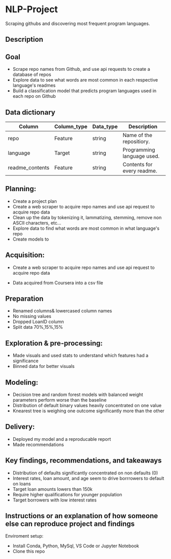 # NLP-Project
Scraping githubs and discovering most frequent program languages.

## Description


## Goal

* Scrape repo names from Github, and use api requests to create a database of repos
* Explore data to see what words are most common in each respective language's readmes
* Build a classification model that predicts program languages used in each repo on Github


## Data dictionary

| Column         | Column_type | Data_type| Description              |
|----------------|-------------|----------|--------------------------|
|repo            |Feature      |string    |Name of the repositiory.  |
|language        |Target       |string    |Programming language used.|
|readme_contents |Feature      |string    |Contents for every readme.|


## Planning:
- Create a project plan
- Create a web scraper to acquire repo names and use api request to acquire repo data
- Clean up the data by tokenizing it, lammatizing, stemming, remove non ASCII characters, etc...
- Explore data to find what words are most common in what language's repo
- Create models to 

## Acquisition:
  
  - Create a web scraper to acquire repo names and use api request to acquire repo data

- Data acquired from Coursera into a csv file

## Preparation
- Renamed columns& lowercased column names
- No missing values
- Dropped LoanID column
- Split data 70%,15%,15%

## Exploration & pre-processing:
- Made visuals and used stats to understand which features had a significance
- Binned data for better visuals

## Modeling:
- Decision tree and random forest models with balanced weight parameters perform worse than the baseline
- Distribution of default binary values heavily concentrated on one value
- Knearest tree is weighing one outcome significantly more than the other

## Delivery:
- Deployed my model and a reproducable report
- Made recommendations

## Key findings, recommendations, and takeaways
- Distribution of defaults significantly concentrated on non defaults (0)
- Interest rates, loan amount, and age seem to drive borrrowers to default on loans
- Target loan amounts lowers than 150k
- Require higher qualifications for younger population 
- Target borrowers with low interest rates

## Instructions or an explanation of how someone else can reproduce project and findings

Enviroment setup: 
- Install Conda, Python, MySql, VS Code or Jupyter Notebook
- Clone this repo 
